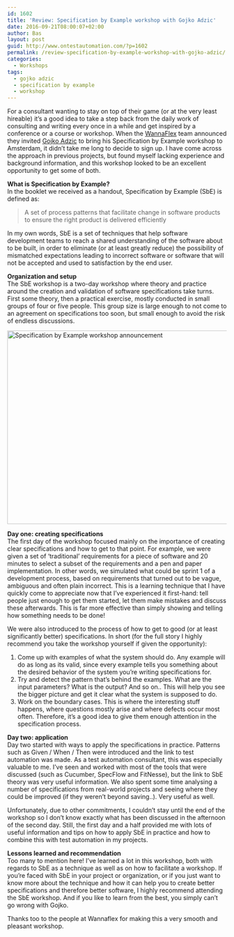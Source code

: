 ```yaml
---
id: 1602
title: 'Review: Specification by Example workshop with Gojko Adzic'
date: 2016-09-21T08:00:07+02:00
author: Bas
layout: post
guid: http://www.ontestautomation.com/?p=1602
permalink: /review-specification-by-example-workshop-with-gojko-adzic/
categories:
  - Workshops
tags:
  - gojko adzic
  - specification by example
  - workshop
---
```

For a consultant wanting to stay on top of their game (or at the very least hireable) it&#8217;s a good idea to take a step back from the daily work of consulting and writing every once in a while and get inspired by a conference or a course or workshop. When the <a href="http://www.wannaflex.nl/" target="_blank">WannaFlex</a> team announced they invited <a href="https://gojko.net/" target="_blank">Gojko Adzic</a> to bring his Specification by Example workshop to Amsterdam, it didn&#8217;t take me long to decide to sign up. I have come across the approach in previous projects, but found myself lacking experience and background information, and this workshop looked to be an excellent opportunity to get some of both. 

**What is Specification by Example?**  
In the booklet we received as a handout, Specification by Example (SbE) is defined as:

> A set of process patterns that facilitate change in software products to ensure the right product is delivered efficiently

In my own words, SbE is a set of techniques that help software development teams to reach a shared understanding of the software about to be built, in order to eliminate (or at least greatly reduce) the possibility of mismatched expectations leading to incorrect software or software that will not be accepted and used to satisfaction by the end user.

**Organization and setup**  
The SbE workshop is a two-day workshop where theory and practice around the creation and validation of software specifications take turns. First some theory, then a practical exercise, mostly conducted in small groups of four or five people. This group size is large enough to not come to an agreement on specifications too soon, but small enough to avoid the risk of endless discussions.

<a href="http://www.ontestautomation.com/?attachment_id=1603" rel="attachment wp-att-1603"><img src="http://www.ontestautomation.com/wp-content/uploads/2016/09/sbe.png" alt="Specification by Example workshop announcement" width="1001" height="444" class="aligncenter size-full wp-image-1603" srcset="https://www.ontestautomation.com/wp-content/uploads/2016/09/sbe.png 1001w, https://www.ontestautomation.com/wp-content/uploads/2016/09/sbe-300x133.png 300w, https://www.ontestautomation.com/wp-content/uploads/2016/09/sbe-768x341.png 768w" sizes="(max-width: 1001px) 100vw, 1001px" /></a>

**Day one: creating specifications**  
The first day of the workshop focused mainly on the importance of creating clear specifications and how to get to that point. For example, we were given a set of &#8216;traditional&#8217; requirements for a piece of software and 20 minutes to select a subset of the requirements and a pen and paper implementation. In other words, we simulated what could be sprint 1 of a development process, based on requirements that turned out to be vague, ambiguous and often plain incorrect. This is a learning technique that I have quickly come to appreciate now that I&#8217;ve experienced it first-hand: tell people just enough to get them started, let them make mistakes and discuss these afterwards. This is far more effective than simply showing and telling how something needs to be done!

We were also introduced to the process of how to get to good (or at least significantly better) specifications. In short (for the full story I highly recommend you take the workshop yourself if given the opportunity):

  1. Come up with examples of what the system should do. Any example will do as long as its valid, since every example tells you something about the desired behavior of the system you&#8217;re writing specifications for.
  2. Try and detect the pattern that&#8217;s behind the examples. What are the input parameters? What is the output? And so on.. This will help you see the bigger picture and get it clear what the system is supposed to do.
  3. Work on the boundary cases. This is where the interesting stuff happens, where questions mostly arise and where defects occur most often. Therefore, it&#8217;s a good idea to give them enough attention in the specification process.

**Day two: application**  
Day two started with ways to apply the specifications in practice. Patterns such as Given / When / Then were introduced and the link to test automation was made. As a test automation consultant, this was especially valuable to me. I&#8217;ve seen and worked with most of the tools that were discussed (such as Cucumber, SpecFlow and FitNesse), but the link to SbE theory was very useful information. We also spent some time analysing a number of specifications from real-world projects and seeing where they could be improved (if they weren&#8217;t beyond saving..). Very useful as well.

Unfortunately, due to other commitments, I couldn&#8217;t stay until the end of the workshop so I don&#8217;t know exactly what has been discussed in the afternoon of the second day. Still, the first day and a half provided me with lots of useful information and tips on how to apply SbE in practice and how to combine this with test automation in my projects.

**Lessons learned and recommendation**  
Too many to mention here! I&#8217;ve learned a lot in this workshop, both with regards to SbE as a technique as well as on how to facilitate a workshop. If you&#8217;re faced with SbE in your project or organization, or if you just want to know more about the technique and how it can help you to create better specifications and therefore better software, I highly recommend attending the SbE workshop. And if you like to learn from the best, you simply can&#8217;t go wrong with Gojko.

Thanks too to the people at Wannaflex for making this a very smooth and pleasant workshop.